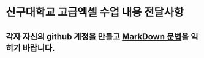 # 신구대학교 고급엑셀 수업 내용 전달사항

## 각자 자신의 github 계정을 만들고 [MarkDown 문법]을 익히기 바랍니다.

[MarkDown 문법]: http://scriptogr.am/myevan/post/markdown-syntax-guide-for-scriptogram

